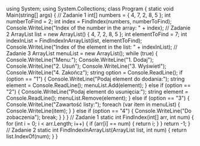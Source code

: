 using System;
using System.Collections;
class Program {
  static void Main(string[] args) {
    //  Zadanie 1
    int[] numbers = { 4, 7, 2, 8, 5 };
    int numberToFind = 2;
    int index = FindIndex(numbers, numberToFind);
    Console.WriteLine("Index of the number in the array: " + index);
    //  Zadanie 2
    ArrayList list = new ArrayList() { 4, 7, 2, 8, 5 };
    int elementToFind = 7;
    int indexInList = FindIndexInArrayList(list, elementToFind);
    Console.WriteLine("Index of the element in the list: " + indexInList);
    //  Zadanie 3
    ArrayList menuList = new ArrayList();
    while (true) {
      Console.WriteLine("Menu:");
      Console.WriteLine("1. Dodaj");
      Console.WriteLine("2. Usuń");
      Console.WriteLine("3. Wyświetl");
      Console.WriteLine("4. Zakończ");
      string option = Console.ReadLine();
      if (option == "1") {
        Console.WriteLine("Podaj element do dodania:");
        string element = Console.ReadLine();
        menuList.Add(element);
      } else if (option == "2") {
        Console.WriteLine("Podaj element do usunięcia:");
        string element = Console.ReadLine();
        menuList.Remove(element);
      } else if (option == "3") {
        Console.WriteLine("Zawartość listy:");
        foreach (var item in menuList) {
          Console.WriteLine(item);
        }
      } else if (option == "4") {
        Console.WriteLine("Do zobaczenia");
        break;
      }
    }
  }
  // Zadanie 1
  static int FindIndex(int[] arr, int num) {
    for (int i = 0; i < arr.Length; i++) {
      if (arr[i] == num) {
        return i;
      }
    }
    return -1;
  }
  // Zadanie 2
  static int FindIndexInArrayList(ArrayList list, int num) {
    return list.IndexOf(num);
  }
}

